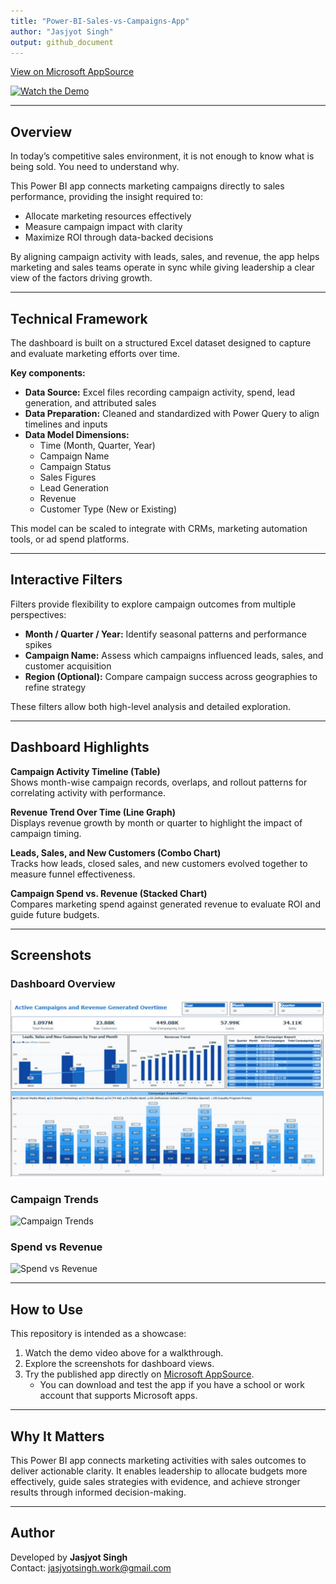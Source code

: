 ```yaml
---
title: "Power-BI-Sales-vs-Campaigns-App"
author: "Jasjyot Singh"
output: github_document
---
```


[View on Microsoft AppSource](https://appsource.microsoft.com/en-us/product/power-bi/dhyeyconsultingservicespvtltd1584430919382.salesperson_metrics?tab=Overview)  

[![Watch the Demo](https://img.youtube.com/vi/Z78a3rHhR68/0.jpg)](https://www.youtube.com/watch?v=Z78a3rHhR68)  

---

## Overview  

In today’s competitive sales environment, it is not enough to know what is being sold. You need to understand why.  

This Power BI app connects marketing campaigns directly to sales performance, providing the insight required to:  
- Allocate marketing resources effectively  
- Measure campaign impact with clarity  
- Maximize ROI through data-backed decisions  

By aligning campaign activity with leads, sales, and revenue, the app helps marketing and sales teams operate in sync while giving leadership a clear view of the factors driving growth.  

---

## Technical Framework  

The dashboard is built on a structured Excel dataset designed to capture and evaluate marketing efforts over time.  

**Key components:**  
- **Data Source:** Excel files recording campaign activity, spend, lead generation, and attributed sales  
- **Data Preparation:** Cleaned and standardized with Power Query to align timelines and inputs  
- **Data Model Dimensions:**  
  - Time (Month, Quarter, Year)  
  - Campaign Name  
  - Campaign Status  
  - Sales Figures  
  - Lead Generation  
  - Revenue  
  - Customer Type (New or Existing)  

This model can be scaled to integrate with CRMs, marketing automation tools, or ad spend platforms.  

---

## Interactive Filters  

Filters provide flexibility to explore campaign outcomes from multiple perspectives:  
- **Month / Quarter / Year:** Identify seasonal patterns and performance spikes  
- **Campaign Name:** Assess which campaigns influenced leads, sales, and customer acquisition  
- **Region (Optional):** Compare campaign success across geographies to refine strategy  

These filters allow both high-level analysis and detailed exploration.  

---

## Dashboard Highlights  

**Campaign Activity Timeline (Table)**  
Shows month-wise campaign records, overlaps, and rollout patterns for correlating activity with performance.  

**Revenue Trend Over Time (Line Graph)**  
Displays revenue growth by month or quarter to highlight the impact of campaign timing.  

**Leads, Sales, and New Customers (Combo Chart)**  
Tracks how leads, closed sales, and new customers evolved together to measure funnel effectiveness.  

**Campaign Spend vs. Revenue (Stacked Chart)**  
Compares marketing spend against generated revenue to evaluate ROI and guide future budgets.  

---

## Screenshots  

### Dashboard Overview  
![Dashboard Overview](https://github.com/SuperfiedStudd/Power-BI-Sales-vs-Campaigns-App/blob/main/docs/dashboard_overview.png?raw=true)  

### Campaign Trends  
![Campaign Trends](https://github.com/SuperfiedStudd/Power-BI-Sales-vs-Campaigns-App/blob/main/docs/campaign_trends.png?raw=true)  

### Spend vs Revenue  
![Spend vs Revenue](https://github.com/SuperfiedStudd/Power-BI-Sales-vs-Campaigns-App/blob/main/docs/spend_vs_revenue.png?raw=true)  

---

## How to Use  

This repository is intended as a showcase:  
1. Watch the demo video above for a walkthrough.  
2. Explore the screenshots for dashboard views.  
3. Try the published app directly on [Microsoft AppSource](https://appsource.microsoft.com/en-us/product/power-bi/dhyeyconsultingservicespvtltd1584430919382.salesperson_metrics?tab=Overview).  
   - You can download and test the app if you have a school or work account that supports Microsoft apps.  

---

## Why It Matters  

This Power BI app connects marketing activities with sales outcomes to deliver actionable clarity. It enables leadership to allocate budgets more effectively, guide sales strategies with evidence, and achieve stronger results through informed decision-making.  

---

## Author  

Developed by **Jasjyot Singh**  
Contact: jasjyotsingh.work@gmail.com  
